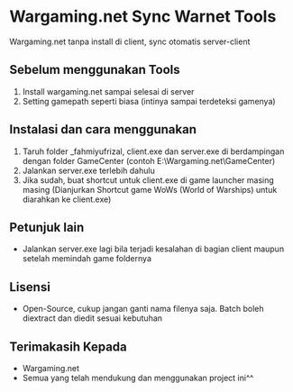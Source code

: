 # Wargaming.net Sync Warnet Tools

Wargaming.net tanpa install di client, sync otomatis server-client

## Sebelum menggunakan Tools

1. Install wargaming.net sampai selesai di server
2. Setting gamepath seperti biasa (intinya sampai terdeteksi gamenya)

## Instalasi dan cara menggunakan

1. Taruh folder _fahmiyufrizal, client.exe dan server.exe di berdampingan dengan folder GameCenter (contoh E:\Wargaming.net\GameCenter)
2. Jalankan server.exe terlebih dahulu
3. Jika sudah, buat shortcut untuk client.exe di game launcher masing masing (Dianjurkan Shortcut game WoWs (World of Warships) untuk diarahkan ke client.exe)

## Petunjuk lain

- Jalankan server.exe lagi bila terjadi kesalahan di bagian client maupun setelah memindah game foldernya

## Lisensi

- Open-Source, cukup jangan ganti nama filenya saja. Batch boleh diextract dan diedit sesuai kebutuhan

## Terimakasih Kepada

- Wargaming.net
- Semua yang telah mendukung dan menggunakan project ini^^
